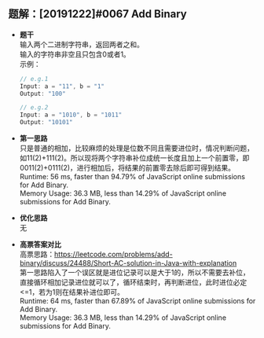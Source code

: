 ## 题解：[20191222]#0067 Add Binary
- **题干**   
输入两个二进制字符串，返回两者之和。     
输入的字符串非空且只包含0或者1。    
  示例：    
  ```JavaScript
  // e.g.1
  Input: a = "11", b = "1"
  Output: "100"

  // e.g.2
  Input: a = "1010", b = "1011"
  Output: "10101"
  ```

- **第一思路**   
只是普通的相加，比较麻烦的处理是位数不同且需要进位时，情况判断问题，如11(2)+111(2)。所以现将两个字符串补位成统一长度且加上一个前置零，即0011(2)+0111(2)，进行相加后，将结果的前置零去除后即可得到结果。    
Runtime: 56 ms, faster than 94.79% of JavaScript online submissions for Add Binary.   
Memory Usage: 36.3 MB, less than 14.29% of JavaScript online submissions for Add Binary.   
- **优化思路**   
无
- **高票答案对比**   
高票思路：https://leetcode.com/problems/add-binary/discuss/24488/Short-AC-solution-in-Java-with-explanation        
第一思路陷入了一个误区就是进位记录可以是大于1的，所以不需要去补位，直接循环相加记录进位就可以了，循环结束时，再判断进位，此时进位必定<=1，若为1则在结果补进位即可。   
Runtime: 64 ms, faster than 67.89% of JavaScript online submissions for Add Binary.   
Memory Usage: 36.3 MB, less than 14.29% of JavaScript online submissions for Add Binary.   